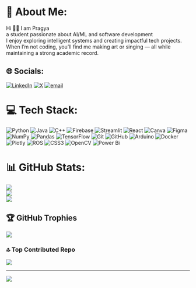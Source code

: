 # 💫 About Me:
Hi 👋🏻 I am Pragya <br>a student passionate about AI/ML and software development<br>I enjoy exploring intelligent systems and creating impactful tech projects. <br>When I’m not coding, you’ll find me making art or singing — all while maintaining a strong academic record.


## 🌐 Socials:
[![LinkedIn](https://img.shields.io/badge/LinkedIn-%230077B5.svg?logo=linkedin&logoColor=white)](https://linkedin.com/in/pragya-jha-849089293) [![X](https://img.shields.io/badge/X-black.svg?logo=X&logoColor=white)](https://x.com/_pragyajha) [![email](https://img.shields.io/badge/Email-D14836?logo=gmail&logoColor=white)](mailto:pragyajha1908@gmail.com) 

# 💻 Tech Stack:
![Python](https://img.shields.io/badge/python-3670A0?style=for-the-badge&logo=python&logoColor=ffdd54) ![Java](https://img.shields.io/badge/java-%23ED8B00.svg?style=for-the-badge&logo=openjdk&logoColor=white) ![C++](https://img.shields.io/badge/c++-%2300599C.svg?style=for-the-badge&logo=c%2B%2B&logoColor=white) ![Firebase](https://img.shields.io/badge/firebase-%23039BE5.svg?style=for-the-badge&logo=firebase) ![Streamlit](https://img.shields.io/badge/Streamlit-%23FE4B4B.svg?style=for-the-badge&logo=streamlit&logoColor=white) ![React](https://img.shields.io/badge/react-%2320232a.svg?style=for-the-badge&logo=react&logoColor=%2361DAFB) ![Canva](https://img.shields.io/badge/Canva-%2300C4CC.svg?style=for-the-badge&logo=Canva&logoColor=white) ![Figma](https://img.shields.io/badge/figma-%23F24E1E.svg?style=for-the-badge&logo=figma&logoColor=white) ![NumPy](https://img.shields.io/badge/numpy-%23013243.svg?style=for-the-badge&logo=numpy&logoColor=white) ![Pandas](https://img.shields.io/badge/pandas-%23150458.svg?style=for-the-badge&logo=pandas&logoColor=white) ![TensorFlow](https://img.shields.io/badge/TensorFlow-%23FF6F00.svg?style=for-the-badge&logo=TensorFlow&logoColor=white) ![Git](https://img.shields.io/badge/git-%23F05033.svg?style=for-the-badge&logo=git&logoColor=white) ![GitHub](https://img.shields.io/badge/github-%23121011.svg?style=for-the-badge&logo=github&logoColor=white) ![Arduino](https://img.shields.io/badge/-Arduino-00979D?style=for-the-badge&logo=Arduino&logoColor=white) ![Docker](https://img.shields.io/badge/docker-%230db7ed.svg?style=for-the-badge&logo=docker&logoColor=white) ![Plotly](https://img.shields.io/badge/Plotly-%233F4F75.svg?style=for-the-badge&logo=plotly&logoColor=white) ![ROS](https://img.shields.io/badge/ros-%230A0FF9.svg?style=for-the-badge&logo=ros&logoColor=white) ![CSS3](https://img.shields.io/badge/css3-%231572B6.svg?style=for-the-badge&logo=css3&logoColor=white) ![OpenCV](https://img.shields.io/badge/opencv-%23white.svg?style=for-the-badge&logo=opencv&logoColor=white) ![Power Bi](https://img.shields.io/badge/power_bi-F2C811?style=for-the-badge&logo=powerbi&logoColor=black)
# 📊 GitHub Stats:
![](https://github-readme-stats.vercel.app/api?username=pragyajhaa&theme=nightowl&hide_border=true&include_all_commits=true&count_private=false)<br/>
![](https://nirzak-streak-stats.vercel.app/?user=pragyajhaa&theme=nightowl&hide_border=true)<br/>
![](https://github-readme-stats.vercel.app/api/top-langs/?username=pragyajhaa&theme=nightowl&hide_border=true&include_all_commits=true&count_private=false&layout=compact)

## 🏆 GitHub Trophies
![](https://github-profile-trophy.vercel.app/?username=pragyajhaa&theme=radical&no-frame=false&no-bg=true&margin-w=4)

### 🔝 Top Contributed Repo
![](https://github-contributor-stats.vercel.app/api?username=pragyajhaa&limit=5&theme=dark&combine_all_yearly_contributions=true)

---
[![](https://visitcount.itsvg.in/api?id=pragyajhaa&icon=0&color=11)](https://visitcount.itsvg.in)

<!-- Proudly created with GPRM ( https://gprm.itsvg.in ) -->
